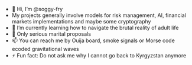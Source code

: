 - 👋 Hi, I’m @soggy-fry
- My projects generally involve models for risk management, AI, financial markets implementations and maybe some cryptography
- 🌱 I’m currently learning how to navigate the brutal reality of adult life
- 💞️ Only serious marital proposals
- 📫 You can reach me by Ouija board, smoke signals or Morse code ecoded gravitational waves
- ⚡ Fun fact: Do not ask me why I cannot go back to Kyrgyzstan anymore 

